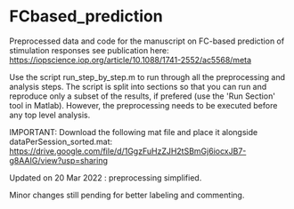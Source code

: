 # FCbased_prediction
Preprocessed data and code for the manuscript on FC-based prediction of stimulation responses
see publication here: https://iopscience.iop.org/article/10.1088/1741-2552/ac5568/meta

Use the script run_step_by_step.m to run through all the preprocessing and analysis steps.
The script is split into sections so that you can run and reproduce only a subset of the results, if prefered (use the 'Run Section' tool in Matlab).
However, the preprocessing needs to be executed before any top level analysis.

IMPORTANT: Download the following mat file and place it alongside dataPerSession_sorted.mat:
https://drive.google.com/file/d/1GgzFuHzZJH2tSBmGj6iocxJB7-g8AAIG/view?usp=sharing

Updated on 20 Mar 2022 : preprocessing simplified.

Minor changes still pending for better labeling and commenting.
